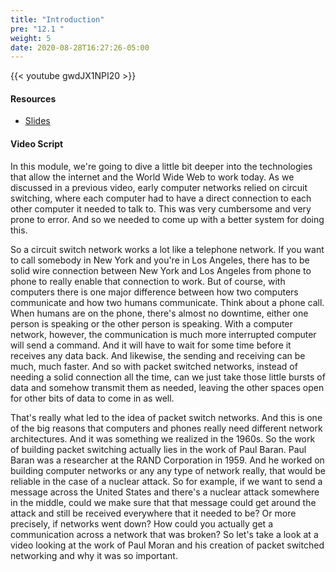 ```yaml
---
title: "Introduction"
pre: "12.1 "
weight: 5
date: 2020-08-28T16:27:26-05:00
---
```


{{< youtube gwdJX1NPI20 >}}

<!-- CC 110: Uj4nCnxKqyk -->

#### Resources
* [Slides](/1-cis115/12-internettech/slides/11-How_the_Internet_Works.pdf)

#### Video Script

In this module, we're going to dive a little bit deeper into the technologies that allow the internet and the World Wide Web to work today. As we discussed in a previous video, early computer networks relied on circuit switching, where each computer had to have a direct connection to each other computer it needed to talk to. This was very cumbersome and very prone to error. And so we needed to come up with a better system for doing this. 

So a circuit switch network works a lot like a telephone network. If you want to call somebody in New York and you're in Los Angeles, there has to be solid wire connection between New York and Los Angeles from phone to phone to really enable that connection to work. But of course, with computers there is one major difference between how two computers communicate and how two humans communicate. Think about a phone call. When humans are on the phone, there's almost no downtime, either one person is speaking or the other person is speaking. With a computer network, however, the communication is much more interrupted computer will send a command. And it will have to wait for some time before it receives any data back. And likewise, the sending and receiving can be much, much faster. And so with packet switched networks, instead of needing a solid connection all the time, can we just take those little bursts of data and somehow transmit them as needed, leaving the other spaces open for other bits of data to come in as well. 

That's really what led to the idea of packet switch networks. And this is one of the big reasons that computers and phones really need different network architectures. And it was something we realized in the 1960s. So the work of building packet switching actually lies in the work of Paul Baran. Paul Baran was a researcher at the RAND Corporation in 1959. And he worked on building computer networks or any any type of network really, that would be reliable in the case of a nuclear attack. So for example, if we want to send a message across the United States and there's a nuclear attack somewhere in the middle, could we make sure that that message could get around the attack and still be received everywhere that it needed to be? Or more precisely, if networks went down? How could you actually get a communication across a network that was broken? So let's take a look at a video looking at the work of Paul Moran and his creation of packet switched networking and why it was so important.
